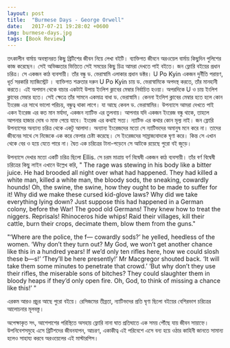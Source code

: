 ```yaml
---
layout: post
title:  "Burmese Days - George Orwell"
date:   2017-07-21 19:28:02 +0600
img: burmese-days.jpg
tags: [Book Review]
---
```

তৎকালীন বার্মায় অবস্থানরত কিছু ব্রিটিশের জীবন নিয়ে লেখা বইটি। ব্যাক্তিগত জীবনে অরওয়েল বার্মায় কিছুদিন পুলিশের কাজ করেছেন। সেই অভিজ্ঞতার ভিত্তিতে সেই সময়ের কিছু চিত্র আমরা দেখতে পাই বইতে।
জন ফ্লোরি বইয়ের প্রধান চরিত্র। সে একজন কাঠ ব্যবসায়ী। তাঁর বন্ধু ড. ভেরাস্বামি এলাকার প্রধান ডক্টর। U Po Kyin একজন দুর্নীতি পরায়ণ, ধূর্ত সরকারি ম্যাজিস্ট্রেট । ব্যাক্তিগত শত্রুতার দরুন U Po Kyin চায় ড. ভেরাস্বামিকে অপদস্থ করতে, তাঁর মানহানী করতে। এই অপমান থেকে বাচার একটাই উপায় ইংলিশ ক্লাবের মেম্বার নির্বাচিত হওয়া। অপরদিকে U ও চায় ইংলিশ ক্লাবের মেম্বার হতে। সেই ক্ষেত্রে তাঁর সামনে একমাত্র বাধা ড. ভেরাস্বামি। কেননা ইংলিশ ক্লাবের মেম্বার হতে হলে কোন ইংরেজ এর সাথে ভালো পরিচয়, বন্ধুত্ব থাকা লাগে। যা আছে কেবল ড. ভেরাস্বামির।
উপন্যাসে আমরা দেখতে পাই একন ইংরেজ এর কত মান মর্যাদা, একজন ন্যাটিভ এর তুলনায়। আপনার যদি একজন ইংরেজ বন্ধু থাকে, তাহলে আপনার হাজার দোষ ও মাফ পেয়ে যাবে। ইংরেজ এর কথাই সত্য। ন্যাটিভ এর কথার কোন মূল্য নাই।
জন ফ্লোরি উপন্যাসের অন্যান্য চরিত্র থেকে একটু আলাদা। অন্যান্য ইংরেজদের মতো সে ন্যাটিভদের অমানুষ মনে করে না। তাদের জীবনের সাথে সে নিজেকে এক করে ফেলার চেষ্টা করেছে। সে ইংরেজদের সাম্রাজ্যবাদকে ঘৃণা করে। কিন্ত সে এখান থেকে বের ও হয়ে যেতে পারে না। দ্বৈত এক চরিত্রের টানা-পড়েনে সে আটকে রয়েছে পুরো বই জুড়ে।

উপন্যাসে দেখার মতো একটি চরিত্র ছিলো Ellis. সে চরম মাত্রায় বর্ণ বিদ্বেষী একজন কাঠ ব্যবসায়ী। তাঁর বর্ণ বিদ্বেষী চরিত্রের কিছু লাইন এখানে উল্লেখ করি,
" The rage was stewing in his body like a bitter juice. He had brooded all night over what had happened. They had killed a white man, killed a white man, the bloody sods, the sneaking, cowardly hounds! Oh, the swine, the swine, how they ought to be made to suffer for it! Why did we make these cursed kid-glove laws? Why did we take everything lying down? Just suppose this had happened in a German colony, before the War! The good old Germans! They knew how to treat the niggers. Reprisals! Rhinoceros hide whips! Raid their villages, kill their cattle, burn their crops, decimate them, blow them from the guns."

"‘Where are the police, the f— cowardly sods?’ he yelled, heedless of the women. ‘Why don’t they turn out? My God, we won’t get another chance like this in a hundred years! If we’d only ten rifles here, how we could slosh these b—s!’
‘They’ll be here presently!’ Mr Macgregor shouted back. ‘It will take them some minutes to penetrate that crowd.’
‘But why don’t they use their rifles, the miserable sons of bitches? They could slaughter them in bloody heaps if they’d only open fire. Oh, God, to think of missing a chance like this!’ "

এরকম আরও প্রচুর আছে পুরো বইয়ে। রেসিজমের তীব্রতা, ন্যাটিভদের প্রতি ঘৃণা ছিলো বইয়ের বেশিরভাগ চরিত্রের আলোচনার মূলবস্তু।

অপেক্ষাকৃত সৎ, আশেপাশের পরিস্থিতে অসহায় ফ্লোরি নানা ঘাত প্রতিঘাতে এক সময় পৌঁছে যায় জীবন সায়াহ্নে। উপনিবেশসমুহে এসে ব্রিটিশদের জীবনযাপন, আচরণ, একাকীত্ব এই পরিবেশে এসে বন্য হয়ে ওঠার কাহিনী জানতে সামান্য হলেও সাহায্য করবে অরওয়েলের এই মাস্টারপিস।